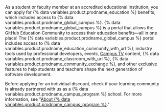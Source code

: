 As a student or faculty member at an accredited educational institution, you can apply for {% data variables.product.prodname_education %} benefits, which includes access to {% data variables.product.prodname_global_campus %}. {% data variables.product.prodname_global_campus %} is a portal that allows the GitHub Education Community to access their education benefits—all in one place! The {% data variables.product.prodname_global_campus %} portal includes access to {% data variables.product.prodname_education_community_with_url %}, industry tools used by professional developers, events, [Campus TV](https://www.twitch.tv/githubeducation) content, {% data variables.product.prodname_classroom_with_url %}, {% data variables.product.prodname_community_exchange %}, and other exclusive features to help students and teachers shape the next generation of software development.

Before applying for an individual discount, check if your learning community is already partnered with us as a {% data variables.product.prodname_campus_program %} school. For more information, see "[About {% data variables.product.prodname_campus_program %}](/education/explore-the-benefits-of-teaching-and-learning-with-github-education/about-github-campus-program)."
